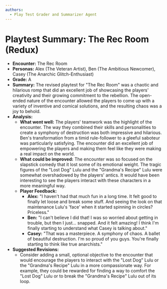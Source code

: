```yaml
---
authors:
  - Play Test Grader and Summarizer Agent
---
```


# Playtest Summary: The Rec Room (Redux)

*   **Encounter:** The Rec Room
*   **Personas:** Alex (The Veteran Artist), Ben (The Ambitious Newcomer), Casey (The Anarchic Glitch-Enthusiast)
*   **Grade:** A
*   **Summary:** The revised playtest for "The Rec Room" was a chaotic and hilarious romp that did an excellent job of showcasing the players' creativity and their growing commitment to the rebellion. The open-ended nature of the encounter allowed the players to come up with a variety of inventive and comical solutions, and the resulting chaos was a joy to behold.
*   **Analysis:**
    *   **What went well:** The players' teamwork was the highlight of the encounter. The way they combined their skills and personalities to create a symphony of destruction was both impressive and hilarious. Ben's transformation from a timid rule-follower to a gleeful saboteur was particularly satisfying. The encounter did an excellent job of empowering the players and making them feel like they were making a real impact on the world.
    *   **What could be improved:** The encounter was so focused on the slapstick comedy that it lost some of its emotional weight. The tragic figures of the "Lost Dog" Lulu and the "Grandma's Recipe" Lulu were somewhat overshadowed by the players' antics. It would have been interesting to see the players interact with these characters in a more meaningful way.
    *   **Player Feedback:**
        *   **Alex:** "I haven't had that much fun in a long time. It felt good to finally let loose and break some stuff. And seeing the look on that maintenance Lulu's 'face' when it started spinning in circles? Priceless."
        *   **Ben:** "I can't believe I did that! I was so worried about getting in trouble, but then I just... snapped. And it felt amazing! I think I'm finally starting to understand what Casey is talking about."
        *   **Casey:** "That was a masterpiece. A symphony of chaos. A ballet of beautiful destruction. I'm so proud of you guys. You're finally starting to think like true anarchists."
*   **Suggested Revisions:**
    *   Consider adding a small, optional objective to the encounter that would encourage the players to interact with the "Lost Dog" Lulu or the "Grandma's Recipe" Lulu in a more compassionate way. For example, they could be rewarded for finding a way to comfort the "Lost Dog" Lulu or to break the "Grandma's Recipe" Lulu out of its loop.